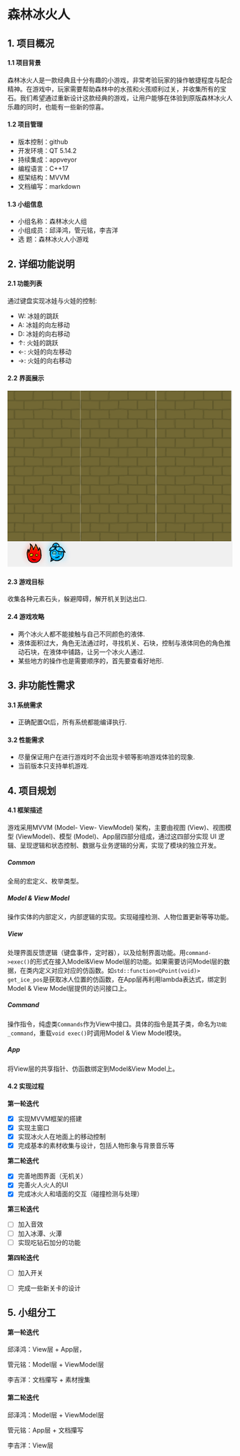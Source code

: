 # 森林冰火人

## 1. 项目概况

#### 1.1 项目背景

森林冰火人是一款经典且十分有趣的小游戏，非常考验玩家的操作敏捷程度与配合精神。在游戏中，玩家需要帮助森林中的水孩和火孩顺利过关，并收集所有的宝石。我们希望通过重新设计这款经典的游戏，让用户能够在体验到原版森林冰火人乐趣的同时，也能有一些新的惊喜。

#### 1.2 项目管理

- 版本控制：github
- 开发环境：QT 5.14.2
- 持续集成：appveyor
- 编程语言：C++17
- 框架结构：MVVM
- 文档编写：markdown

#### 1.3 小组信息

- 小组名称：森林冰火人组
- 小组成员：邱泽鸿，管元铭，李吉洋
- 选       题：森林冰火人小游戏



## 2. 详细功能说明

#### 2.1 功能列表

通过键盘实现冰娃与火娃的控制: 

- W: 冰娃的跳跃
- A: 冰娃的向左移动
- D: 冰娃的向右移动
- ↑: 火娃的跳跃
- ←: 火娃的向左移动
- →: 火娃的向右移动

#### 2.2 界面展示

![avatar](../src/view_demo.png)



#### 2.3 游戏目标

收集各种元素石头，躲避障碍，解开机关到达出口.

#### 2.4 游戏攻略

- 两个冰火人都不能接触与自己不同颜色的液体.
- 液体面积过大，角色无法通过时，寻找机关、石块，控制与液体同色的角色推动石块，在液体中铺路，让另一个冰火人通过.
- 某些地方的操作也是需要顺序的，首先要查看好地形.



## **3. 非功能性需求**

#### 3.1 系统需求

- 正确配置Qt后，所有系统都能编译执行.

#### 3.2 性能需求

- 尽量保证用户在进行游戏时不会出现卡顿等影响游戏体验的现象.
- 当前版本只支持单机游戏.



## 4. 项目规划

#### 4.1 框架描述

游戏采用MVVM (Model- View- ViewModel) 架构，主要由视图 (View)、视图模型 (ViewModel)、模型 (Model)、App层四部分组成，通过这四部分实现 UI 逻辑、呈现逻辑和状态控制、数据与业务逻辑的分离，实现了模块的独立开发。

##### Common

全局的宏定义、枚举类型。

##### Model & View Model

操作实体的内部定义，内部逻辑的实现。实现碰撞检测、人物位置更新等等功能。

##### View

处理界面反馈逻辑（键盘事件，定时器），以及绘制界面功能。用`command->exec()`的形式在接入Model&View Model层的功能。如果需要访问Model层的数据，在类内定义对应对应的仿函数。如`std::function<QPoint(void)> get_ice_pos`是获取冰人位置的仿函数，在App层再利用lambda表达式，绑定到Model & View Model层提供的访问接口上。

##### Command

操作指令，纯虚类`Commands`作为View中接口。具体的指令是其子类，命名为`功能_command`，重载`void exec()`时调用Model & View Model模块。

##### App

将View层的共享指针、仿函数绑定到Model&View Model上。



#### 4.2 实现过程

**第一轮迭代**

- [x] 实现MVVM框架的搭建
- [x] 实现主窗口
- [x] 实现冰火人在地面上的移动控制
- [x] 完成基本的素材收集与设计，包括人物形象与背景音乐等

**第二轮迭代**

- [x] 完善地图界面（无机关）
- [x] 完善火人火人的UI
- [x] 完成冰火人和墙面的交互（碰撞检测与处理）

**第三轮迭代**

- [ ] 加入音效
- [ ] 加入冰潭、火潭
- [ ] 实现吃钻石加分的功能

**第四轮迭代**

- [ ] 加入开关
- [ ] 完成一些新关卡的设计





## 5. 小组分工

#### 第一轮迭代

邱泽鸿：View层 + App层，

管元铭：Model层 + ViewModel层

李吉洋：文档攥写 + 素材搜集

#### 第二轮迭代

邱泽鸿：Model层 + ViewModel层

管元铭：App层 + 文档攥写

李吉洋：View层

